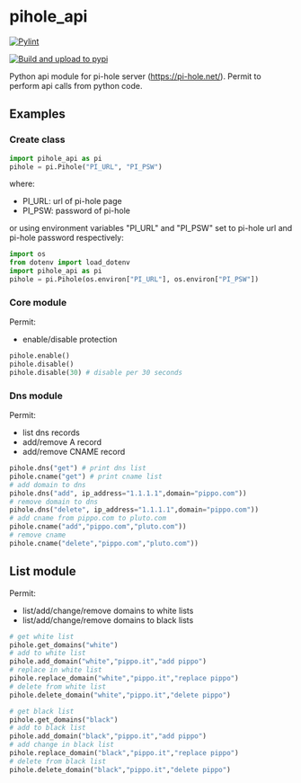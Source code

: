 # pihole_api
[![Pylint](https://github.com/XelK/pihole_api/actions/workflows/pylint.yml/badge.svg)](https://github.com/XelK/pihole_api/actions/workflows/pylint.yml)

<!-- [![Publish Python distributions to PyPI and TestPyPI](https://github.com/XelK/pihole_api/actions/workflows/python-package.yml/badge.svg)](https://github.com/XelK/pihole_api/actions/workflows/python-package.yml) -->

[![Build and upload to pypi](https://github.com/XelK/pihole_api/actions/workflows/build-prod.yml/badge.svg)](https://github.com/XelK/pihole_api/actions/workflows/build-prod.yml)

Python api module for pi-hole server (https://pi-hole.net/).
Permit to perform api calls from python code.

## Examples
### Create class
```python
import pihole_api as pi
pihole = pi.Pihole("PI_URL", "PI_PSW")
```
where:
- PI_URL: url of pi-hole page
- PI_PSW: password of pi-hole

or using environment variables "PI_URL" and "PI_PSW" set to pi-hole url and pi-hole password respectively:
```python
import os
from dotenv import load_dotenv
import pihole_api as pi
pihole = pi.Pihole(os.environ["PI_URL"], os.environ["PI_PSW"])
```
### Core module
Permit:
- enable/disable protection
```python
pihole.enable()
pihole.disable()
pihole.disable(30) # disable per 30 seconds
``` 
### Dns module
Permit:
- list dns records
- add/remove A record
- add/remove CNAME record
```python
pihole.dns("get") # print dns list
pihole.cname("get") # print cname list
# add domain to dns
pihole.dns("add", ip_address="1.1.1.1",domain="pippo.com"))
# remove domain to dns
pihole.dns("delete", ip_address="1.1.1.1",domain="pippo.com"))
# add cname from pippo.com to pluto.com
pihole.cname("add","pippo.com","pluto.com"))
# remove cname
pihole.cname("delete","pippo.com","pluto.com"))
``` 

## List module
Permit:
-  list/add/change/remove domains to white lists
-  list/add/change/remove domains to black lists
```python
# get white list
pihole.get_domains("white")
# add to white list
pihole.add_domain("white","pippo.it","add pippo")
# replace in white list
pihole.replace_domain("white","pippo.it","replace pippo")
# delete from white list
pihole.delete_domain("white","pippo.it","delete pippo")

# get black list
pihole.get_domains("black")
# add to black list
pihole.add_domain("black","pippo.it","add pippo")
# add change in black list
pihole.replace_domain("black","pippo.it","replace pippo")
# delete from black list
pihole.delete_domain("black","pippo.it","delete pippo")
```